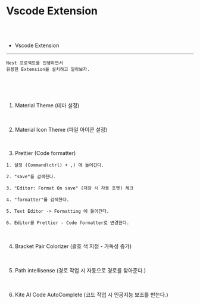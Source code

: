 # Vscode Extension

<br />
<br />

* Vscode Extension
---

```
Nest 프로젝트를 진행하면서
유용한 Extension을 설치하고 알아보자.
```

<br />
<br />
<br />

1. Material Theme (테마 설정)

<br />

2. Material Icon Theme (파일 아이콘 설정)

<br />

3. Prettier (Code formatter)

```
1. 설정 (Command(ctrl) + ,) 에 들어간다.

2. "save"를 검색한다.

3. "Editor: Format On save" (저장 시 자동 포멧) 체크

4. "formatter"를 검색한다.

5. Text Editor -> Formatting 에 들어간다.

6. Editor를 Prettier - Code formatter로 변경한다.
```

<br />

4. Bracket Pair Colorizer (괄호 색 지정 - 가독성 증가)

<br />

5. Path intellisense (경로 작업 시 자동으로 경로를 찾아준다.)

<br />

6. Kite AI Code AutoComplete (코드 작업 시 인공지능 보조를 반는다.)
